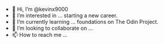 - 👋 Hi, I’m @kevinx9000
- 👀 I’m interested in ... starting a new career.
- 🌱 I’m currently learning ... foundations on The Odin Project.
- 💞️ I’m looking to collaborate on ...
- 📫 How to reach me ...

<!---
kevinx9000/kevinx9000 is a ✨ special ✨ repository because its `README.md` (this file) appears on your GitHub profile.
You can click the Preview link to take a look at your changes.
--->
